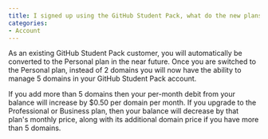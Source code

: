 ```yaml
---
title: I signed up using the GitHub Student Pack, what do the new plans mean for me?
categories:
- Account
---
```


As an existing GitHub Student Pack customer, you will automatically be converted to the Personal plan in the near future. Once you are switched to the Personal plan, instead of 2 domains you will now have the ability to manage 5 domains in your GitHub Student Pack account.

If you add more than 5 domains then your per-month debit from your balance will increase by $0.50 per domain per month. If you upgrade to the Professional or Business plan, then your balance will decrease by that plan's monthly price, along with its additional domain price if you have more than 5 domains.
